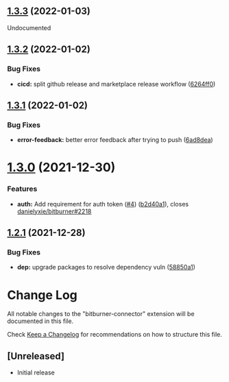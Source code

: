 ## [1.3.3](https://marketplace.visualstudio.com/items?itemName=bitburner.bitburner-vscode-integration&ssr=false#version-history) (2022-01-03)

Undocumented

## [1.3.2](https://github.com/hexnaught/vscode-bitburner-connector/compare/v1.3.1...v1.3.2) (2022-01-02)


### Bug Fixes

* **cicd:** split github release and marketplace release workflow ([6264ff0](https://github.com/hexnaught/vscode-bitburner-connector/commit/6264ff094b2bdc201e3b49fa95499bf4126989d2))

## [1.3.1](https://github.com/hexnaught/vscode-bitburner-connector/compare/v1.3.0...v1.3.1) (2022-01-02)


### Bug Fixes

* **error-feedback:** better error feedback after trying to push ([6ad8dea](https://github.com/hexnaught/vscode-bitburner-connector/commit/6ad8deaae764c84fe1e4de71c140aa6ffebdb1aa))

# [1.3.0](https://github.com/hexnaught/vscode-bitburner-connector/compare/v1.2.1...v1.3.0) (2021-12-30)


### Features

* **auth:** Add requirement for auth token ([#4](https://github.com/hexnaught/vscode-bitburner-connector/issues/4)) ([b2d40a1](https://github.com/hexnaught/vscode-bitburner-connector/commit/b2d40a19de837a83cfa788cb815c974c2ca87b55)), closes [danielyxie/bitburner#2218](https://github.com/danielyxie/bitburner/issues/2218)

## [1.2.1](https://github.com/hexnaught/vscode-bitburner-connector/compare/v1.2.0...v1.2.1) (2021-12-28)


### Bug Fixes

* **dep:** upgrade packages to resolve dependency vuln ([58850a1](https://github.com/hexnaught/vscode-bitburner-connector/commit/58850a192e198e87387495a894a602c45a40156d))

# Change Log

All notable changes to the "bitburner-connector" extension will be documented in this file.

Check [Keep a Changelog](http://keepachangelog.com/) for recommendations on how to structure this file.

## [Unreleased]

- Initial release
